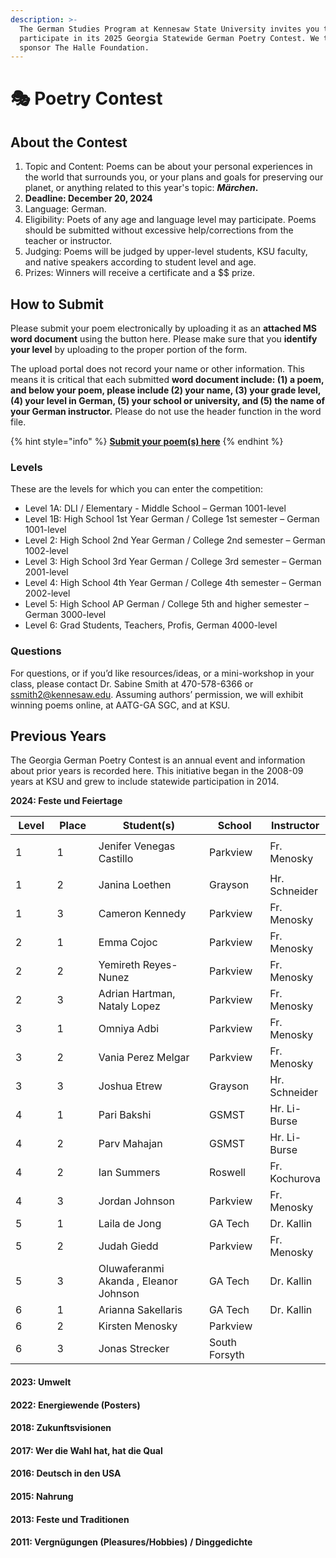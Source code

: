 ```yaml
---
description: >-
  The German Studies Program at Kennesaw State University invites you to
  participate in its 2025 Georgia Statewide German Poetry Contest. We thank our
  sponsor The Halle Foundation.
---
```


# 🎭 Poetry Contest

## About the Contest <a href="#block-d224abf81e4b47149ecfd6b469d61b6a" id="block-d224abf81e4b47149ecfd6b469d61b6a"></a>

1. Topic and Content: Poems can be about your personal experiences in the world that surrounds you, or your plans and goals for preserving our planet, or anything related to this year's topic: _**Märchen**_**.**
2. **Deadline: December 20, 2024**
3. Language: German.
4. Eligibility: Poets of any age and language level may participate. Poems should be submitted without excessive help/corrections from the teacher or instructor.
5. Judging: Poems will be judged by upper-level students, KSU faculty, and native speakers according to student level and age.
6. Prizes: Winners will receive a certificate and a \$$ prize.

## How to Submit <a href="#block-01a7713acd1c4fa0818456fbeb0bb3e9" id="block-01a7713acd1c4fa0818456fbeb0bb3e9"></a>

Please submit your poem electronically by uploading it as an **attached MS word document** using the button here. Please make sure that you **identify your level** by uploading to the proper portion of the form.

The upload portal does not record your name or other information. This means it is critical that each submitted **word document include: (1) a poem, and below your poem, please include (2) your name, (3) your grade level, (4) your level in German, (5) your school or university, and (5) the name of your German instructor.** Please do not use the header function in the word file.

{% hint style="info" %}
[**Submit your poem(s) here**](https://forms.gle/KfggLBAVf7tGvxXa8)
{% endhint %}

### Levels <a href="#block-641a2f763147484a939edb9a6fb2bce1" id="block-641a2f763147484a939edb9a6fb2bce1"></a>

These are the levels for which you can enter the competition:

* Level 1A: DLI / Elementary - Middle School – German 1001-level
* Level 1B: High School 1st Year German / College 1st semester – German 1001-level
* Level 2: High School 2nd Year German / College 2nd semester – German 1002-level
* Level 3: High School 3rd Year German / College 3rd semester – German 2001-level
* Level 4: High School 4th Year German / College 4th semester – German 2002-level
* Level 5: High School AP German / College 5th and higher semester – German 3000-level
* Level 6: Grad Students, Teachers, Profis, German 4000-level

### Questions <a href="#block-27c0262d684746c08e08931127a037c2" id="block-27c0262d684746c08e08931127a037c2"></a>

For questions, or if you’d like resources/ideas, or a mini-workshop in your class, please contact Dr. Sabine Smith at 470-578-6366 or [ssmith2@kennesaw.edu](mailto:ssmith2@kennesaw.edu). Assuming authors’ permission, we will exhibit winning poems online, at AATG-GA SGC, and at KSU.

## Previous Years

The Georgia German Poetry Contest is an annual event and information about prior years is recorded here. This initiative began in the 2008-09 years at KSU and grew to include statewide participation in 2014.

**2024: Feste und Feiertage**

<table><thead><tr><th width="83">Level</th><th width="76">Place</th><th width="362">Student(s)</th><th width="124">School</th><th>Instructor</th></tr></thead><tbody><tr><td>1</td><td>1</td><td>Jenifer Venegas Castillo</td><td><p></p><p>Parkview</p></td><td>Fr. Menosky</td></tr><tr><td>1</td><td>2</td><td>Janina Loethen</td><td>Grayson</td><td>Hr. Schneider</td></tr><tr><td>1</td><td>3</td><td>Cameron Kennedy</td><td>Parkview</td><td>Fr. Menosky</td></tr><tr><td>2</td><td>1</td><td>Emma Cojoc</td><td>Parkview</td><td>Fr. Menosky</td></tr><tr><td>2</td><td>2</td><td>Yemireth Reyes- Nunez</td><td>Parkview</td><td>Fr. Menosky</td></tr><tr><td>2</td><td>3</td><td>Adrian Hartman, Nataly Lopez</td><td>Parkview</td><td>Fr. Menosky</td></tr><tr><td>3</td><td>1</td><td>Omniya Adbi</td><td>Parkview</td><td>Fr. Menosky</td></tr><tr><td>3</td><td>2</td><td>Vania Perez Melgar</td><td>Parkview</td><td>Fr. Menosky</td></tr><tr><td>3</td><td>3</td><td>Joshua Etrew</td><td>Grayson</td><td>Hr. Schneider</td></tr><tr><td>4</td><td>1</td><td>Pari Bakshi</td><td>GSMST</td><td>Hr. Li-Burse</td></tr><tr><td>4</td><td>2</td><td>Parv Mahajan</td><td>GSMST</td><td>Hr. Li-Burse</td></tr><tr><td>4</td><td>2</td><td>Ian Summers</td><td>Roswell</td><td>Fr. Kochurova</td></tr><tr><td>4</td><td>3</td><td>Jordan Johnson</td><td>Parkview</td><td>Fr. Menosky</td></tr><tr><td>5</td><td>1</td><td>Laila de Jong</td><td>GA Tech</td><td>Dr. Kallin</td></tr><tr><td>5</td><td>2</td><td>Judah Giedd</td><td>Parkview</td><td>Fr. Menosky</td></tr><tr><td>5</td><td>3</td><td>Oluwaferanmi Akanda , Eleanor Johnson</td><td>GA Tech</td><td>Dr. Kallin</td></tr><tr><td>6</td><td>1</td><td>Arianna Sakellaris</td><td>GA Tech</td><td>Dr. Kallin</td></tr><tr><td>6</td><td>2</td><td>Kirsten Menosky</td><td>Parkview</td><td></td></tr><tr><td>6</td><td>3</td><td>Jonas Strecker</td><td>South Forsyth</td><td></td></tr></tbody></table>

#### 2023: Umwelt

#### **2022:** Energiewende (Posters)

#### **2018: Zukunftsvisionen**

#### **2017: Wer die Wahl hat, hat die Qual**

#### **2016:** Deutsch in den USA

#### **2015:** Nahrung

#### **2013:** Feste und Traditionen

#### **2011:** Vergnügungen (Pleasures/Hobbies) / Dinggedichte
